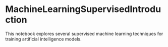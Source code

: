 # MachineLearningSupervisedIntroduction
This notebook explores several supervised machine learning techniques for training artificial intelligence models.
